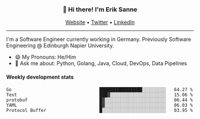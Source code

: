 <h3 align="center">👋 Hi there! I'm Erik Sanne</h3>
<p align="center">
  <a href="https://eriksanne.com">Website</a> •
  <a href="https://twitter.com/ErikKonradSanne">Twitter</a> •
  <a href="https://www.linkedin.com/in/eriksanne/">LinkedIn</a>
</p>

---
I'm a Software Engineer currently working in Germany. Previously Software Engineering @ Edinburgh Napier University.

- 😄 My Pronouns: He/Him
- 💬 Ask me about: Python, Golang, Java, Cloud, DevOps, Data Pipelines

<h4>Weekly development stats</h4>
<!--START_SECTION:waka-->

```text
Go                                 ████████████████░░░░░░░░░   64.27 %
Text                               ███▓░░░░░░░░░░░░░░░░░░░░░   15.06 %
protobuf                           █▓░░░░░░░░░░░░░░░░░░░░░░░   06.44 %
YAML                               █▓░░░░░░░░░░░░░░░░░░░░░░░   06.03 %
Protocol Buffer                    █░░░░░░░░░░░░░░░░░░░░░░░░   03.95 %
```

<!--END_SECTION:waka-->
